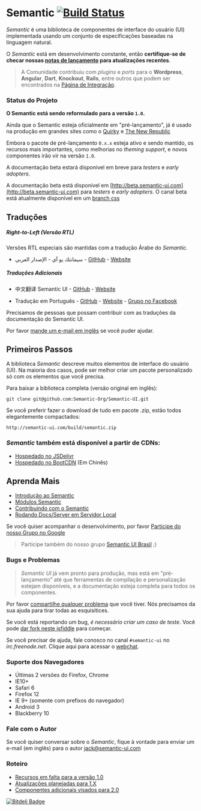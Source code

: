 # Semantic [![Build Status](https://travis-ci.org/Semantic-Org/Semantic-UI.svg?branch=master)](https://travis-ci.org/Semantic-Org/Semantic-UI?branch=master)

*Semantic* é uma biblioteca de componentes de interface do usuário (UI) implementada usando um conjunto de especificações baseadas na linguagem natural.

O *Semantic* está em desenvolvimento constante, então **certifique-se de checar nossas [notas de lançamento](https://github.com/Semantic-Org/Semantic-UI/blob/master/RELEASE%20NOTES.md) para atualizações recentes**.

> A Comunidade contribuiu com *plugins* e *ports* para o **Wordpress**, **Angular**, **Dart**, **Knockout**, **Rails**, entre outros que podem ser encontrados na [Página de Integração](https://github.com/Semantic-Org/Semantic-UI/wiki/Integration).

### Status do Projeto

**O Semantic está sendo reformulado para a versão `` 1.0 ``.**

Ainda que o Semantic esteja oficialmente em "pré-lançamento", já é usado na produção em grandes sites como o [Quirky](http://www.quirky.com) e [The New Republic](http://www.newrepublic.com)

Embora o pacote de pré-lançamento ``0.x.x`` esteja ativo e sendo mantido, os recursos mais importantes, como melhorias no *theming support*, e novos componentes irão vir na versão ``1.0``.

A documentação beta estará disponível em breve para *testers* e *early adopters*.

A documentação beta está disponível em [http://beta.semantic-ui.com](http://beta.semantic-ui.com) para *testers* e *early adopters*. O canal beta está atualmente disponível em um [branch css](https://github.com/Semantic-Org/Semantic-UI/tree/css)

## Traduções

##### Right-to-Left (Versão RTL)

Versões RTL especiais são mantidas com a tradução Árabe do *Semantic*.

* سيمانتك يو آي - الإصدار العربي - [GitHub](https://github.com/Semantic-Org/Semantic-UI-ar) - [Website](http://semantic-ui.me/)

##### Traduções Adicionais
* 中文翻译 Semantic UI - [GitHub](https://github.com/Semantic-Org/Semantic-UI-zh) - [Website](http://zh.semantic-ui.com/)

* Tradução em Português - [GitHub](https://github.com/Semantic-Org/Semantic-UI-pt-br) - [Website](http://br.semantic-ui.com/) - [Grupo no Facebook](https://www.facebook.com/groups/suibrasil/)

Precisamos de pessoas que possam contribuir com as traduções da documentação do Semantic UI.

Por favor [mande um e-mail em inglês](mailto:jack@semantic-ui.com) se você puder ajudar.

## Primeiros Passos

A biblioteca *Semantic* descreve muitos elementos de interface do usuário (UI). Na maioria dos casos, pode ser melhor criar um pacote personalizado só com os elementos que você precisa.

Para baixar a biblioteca completa (versão original em inglês):

    git clone git@github.com:Semantic-Org/Semantic-UI.git

Se você preferir fazer o download de tudo em pacote .zip, estão todos elegantemente compactados:

    http://semantic-ui.com/build/semantic.zip

### *Semantic* também está disponível a partir de CDNs:

* [Hospedado no JSDelivr](http://www.jsdelivr.com/#!semantic-ui)
* [Hospedado no BootCDN](http://open.bootcss.com/semantic-ui/) (Em Chinês)

## Aprenda Mais

* [Introdução ao Semantic](http://br.semantic-ui.com/introduction.html)
* [Módulos Semantic](http://br.semantic-ui.com/module.html)
* [Contribuindo com o Semantic](http://br.semantic-ui.com/project/contributing.html)
* [Rodando Docs/Server em Servidor Local](http://br.semantic-ui.com/project/development)

Se você quiser acompanhar o desenvolvimento, por favor [Participe do nosso Grupo no Google](https://groups.google.com/forum/?hl=en#!forum/semantic-ui)
> Participe também do nosso grupo [Semantic UI Brasil](https://www.facebook.com/groups/suibrasil/) ;)

### Bugs e Problemas

> *Semantic UI* já vem pronto para produção, mas está em "pré-lançamento" até que ferramentas de compilação e personalização estejam disponíveis, e a documentação esteja completa para todos os componentes.

Por favor [compartilhe qualquer problema](https://github.com/Semantic-Org/Semantic-UI/issues?state=open) que você tiver. Nós precisamos da sua ajuda para tirar todas as esquisitices.

Se você está reportando um bug, *é necessário criar um caso de teste*. Você pode [dar fork neste jsfiddle](http://jsfiddle.net/Vbr9d/42/) para começar.

Se você precisar de ajuda, fale conosco no canal `#semantic-ui` no *irc.freenode.net*.  Clique aqui para acessar o [webchat](http://webchat.freenode.net/?randomnick=1&channels=%23semantic-ui&prompt=1&uio=OT10cnVlJjExPTEyMwb9).

### Suporte dos Navegadores

* Últimas 2 versões do Firefox, Chrome
* IE10+
* Safari 6
* Firefox 12
* IE 9+ (somente com prefixos do navegador)
* Android 3
* Blackberry 10

### Fale com o Autor

Se você quiser conversar sobre o *Semantic*, fique à vontade para enviar um e-mail (em inglês) para o autor [jack@semantic-ui.com](mailto:jack@semantic-ui.com)

### Roteiro
* [Recursos em falta para a versão 1.0](https://github.com/Semantic-Org/Semantic-UI/issues?direction=desc&milestone=1&page=1&sort=updated&state=open)
* [Atualizações planejadas para 1.X](https://github.com/Semantic-Org/Semantic-UI/issues?direction=desc&milestone=2&page=1&sort=updated&state=open)
* [Componentes adicionais visados para 2.0](https://github.com/Semantic-Org/Semantic-UI/issues?direction=desc&labels=&milestone=3&page=1&sort=updated&state=open)


[![Bitdeli Badge](https://d2weczhvl823v0.cloudfront.net/Semantic-Org/semantic-ui/trend.png)](https://bitdeli.com/free "Bitdeli Badge")